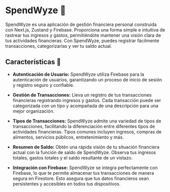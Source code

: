 # SpendWyze 💸

SpendWyze es una aplicación de gestión financiera personal construida con Next.js, Zustand y Firebase. Proporciona una forma simple e intuitiva de rastrear tus ingresos y gastos, permitiéndote mantener una visión clara de tus actividades financieras. Con SpendWyze, puedes registrar fácilmente transacciones, categorizarlas y ver tu saldo actual.

## Características 🚀

- **Autenticación de Usuario:** SpendWyze utiliza Firebase para la autenticación de usuarios, garantizando un proceso de inicio de sesión y registro seguro y confiable.

- **Gestión de Transacciones:** Lleva un registro de tus transacciones financieras registrando ingresos y gastos. Cada transacción puede ser categorizada con un tipo y acompañada de una descripción para una mejor organización.

- **Tipos de Transacciones:** SpendWyze admite una variedad de tipos de transacciones, facilitando la diferenciación entre diferentes tipos de actividades financieras. Tipos comunes incluyen ingresos, compras de alimentos, servicios públicos, entretenimiento y más.

- **Resumen de Saldo:** Obtén una rápida visión de tu situación financiera actual con la función de saldo de SpendWyze. Observa tus ingresos totales, gastos totales y el saldo resultante de un vistazo.

- **Integración con Firebase:** SpendWyze se integra perfectamente con Firebase, lo que te permite almacenar tus transacciones de manera segura en Firestore. Esto asegura que tus datos financieros sean persistentes y accesibles en todos tus dispositivos.
